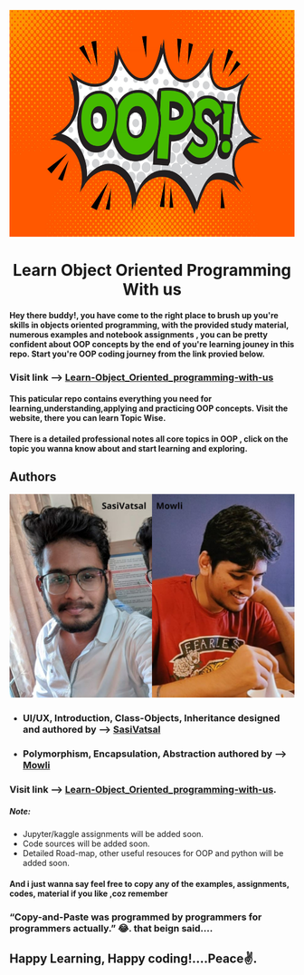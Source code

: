 <p align="center"><img src="misc/header.jpg" width="100%" height='400' ></p>
<h1 align="center">Learn Object Oriented Programming With us</h1>

#### Hey there buddy!, you have come to the right place to brush up you're skills in objects oriented programming, with the provided study material, numerous examples and notebook assignments , you can be pretty confident about OOP concepts by the end of you're learning jouney in this repo. Start you're OOP coding journey from the link provied below.

### Visit link --> <a href=''>Learn-Object_Oriented_programming-with-us</a>
#### This paticular repo contains everything you need for learning,understanding,applying and practicing OOP concepts. Visit the website, there you can learn Topic Wise.
#### There is a detailed professional notes all core topics in OOP , click on the topic you wanna know about and start learning and exploring.
## Authors
<p align="center"><img src="misc/collage.jpg"></p>

- ### UI/UX, Introduction, Class-Objects, Inheritance designed and authored by --> <a href='https://github.com/sasivatsal7122'>SasiVatsal</a>
- ### Polymorphism, Encapsulation, Abstraction authored by --> <a href='https://github.com/SaiMowli'>Mowli</a>

### Visit link --> <a href=''>Learn-Object_Oriented_programming-with-us</a>.

##### Note:
- Jupyter/kaggle assignments will be added soon.
- Code sources will be added soon.
- Detailed Road-map, other useful resouces for OOP and python will be added soon.

#### And i just wanna say feel free to copy any of the examples, assignments, codes, material if you like ,coz remember 
### “Copy-and-Paste was programmed by programmers for programmers actually.” 😂. that beign said....
## Happy Learning, Happy coding!....Peace✌️. 
